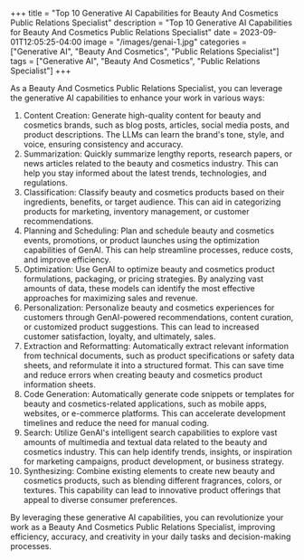 +++
title = "Top 10 Generative AI Capabilities for Beauty And Cosmetics Public Relations Specialist"
description = "Top 10 Generative AI Capabilities for Beauty And Cosmetics Public Relations Specialist"
date = 2023-09-01T12:05:25-04:00
image = "/images/genai-1.jpg"
categories = ["Generative AI", "Beauty And Cosmetics", "Public Relations Specialist"]
tags = ["Generative AI", "Beauty And Cosmetics", "Public Relations Specialist"]
+++

As a Beauty And Cosmetics Public Relations Specialist, you can leverage the generative AI capabilities to enhance your work in various ways:

1. Content Creation: Generate high-quality content for beauty and cosmetics brands, such as blog posts, articles, social media posts, and product descriptions. The LLMs can learn the brand's tone, style, and voice, ensuring consistency and accuracy.
2. Summarization: Quickly summarize lengthy reports, research papers, or news articles related to the beauty and cosmetics industry. This can help you stay informed about the latest trends, technologies, and regulations.
3. Classification: Classify beauty and cosmetics products based on their ingredients, benefits, or target audience. This can aid in categorizing products for marketing, inventory management, or customer recommendations.
4. Planning and Scheduling: Plan and schedule beauty and cosmetics events, promotions, or product launches using the optimization capabilities of GenAI. This can help streamline processes, reduce costs, and improve efficiency.
5. Optimization: Use GenAI to optimize beauty and cosmetics product formulations, packaging, or pricing strategies. By analyzing vast amounts of data, these models can identify the most effective approaches for maximizing sales and revenue.
6. Personalization: Personalize beauty and cosmetics experiences for customers through GenAI-powered recommendations, content curation, or customized product suggestions. This can lead to increased customer satisfaction, loyalty, and ultimately, sales.
7. Extraction and Reformatting: Automatically extract relevant information from technical documents, such as product specifications or safety data sheets, and reformulate it into a structured format. This can save time and reduce errors when creating beauty and cosmetics product information sheets.
8. Code Generation: Automatically generate code snippets or templates for beauty and cosmetics-related applications, such as mobile apps, websites, or e-commerce platforms. This can accelerate development timelines and reduce the need for manual coding.
9. Search: Utilize GenAI's intelligent search capabilities to explore vast amounts of multimedia and textual data related to the beauty and cosmetics industry. This can help identify trends, insights, or inspiration for marketing campaigns, product development, or business strategy.
10. Synthesizing: Combine existing elements to create new beauty and cosmetics products, such as blending different fragrances, colors, or textures. This capability can lead to innovative product offerings that appeal to diverse consumer preferences.

By leveraging these generative AI capabilities, you can revolutionize your work as a Beauty And Cosmetics Public Relations Specialist, improving efficiency, accuracy, and creativity in your daily tasks and decision-making processes.